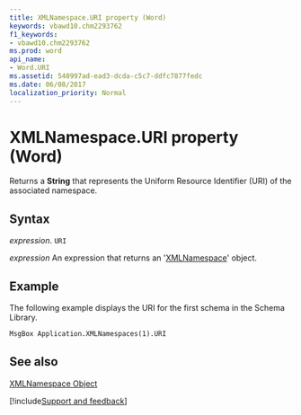 ```yaml
---
title: XMLNamespace.URI property (Word)
keywords: vbawd10.chm2293762
f1_keywords:
- vbawd10.chm2293762
ms.prod: word
api_name:
- Word.URI
ms.assetid: 540997ad-ead3-dcda-c5c7-ddfc7877fedc
ms.date: 06/08/2017
localization_priority: Normal
---
```



# XMLNamespace.URI property (Word)

Returns a  **String** that represents the Uniform Resource Identifier (URI) of the associated namespace.


## Syntax

_expression_. `URI`

 _expression_ An expression that returns an '[XMLNamespace](Word.XMLNamespace.md)' object.


## Example

The following example displays the URI for the first schema in the Schema Library.


```vb
MsgBox Application.XMLNamespaces(1).URI
```


## See also


[XMLNamespace Object](Word.XMLNamespace.md)

[!include[Support and feedback](~/includes/feedback-boilerplate.md)]